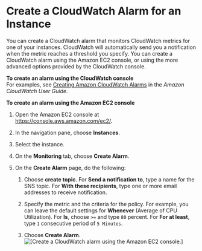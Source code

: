 # Create a CloudWatch Alarm for an Instance<a name="using-cloudwatch-createalarm"></a>

You can create a CloudWatch alarm that monitors CloudWatch metrics for one of your instances\. CloudWatch will automatically send you a notification when the metric reaches a threshold you specify\. You can create a CloudWatch alarm using the Amazon EC2 console, or using the more advanced options provided by the CloudWatch console\.

**To create an alarm using the CloudWatch console**  
For examples, see [Creating Amazon CloudWatch Alarms](http://docs.aws.amazon.com/AmazonCloudWatch/latest/monitoring/AlarmThatSendsEmail.html) in the *Amazon CloudWatch User Guide*\.

**To create an alarm using the Amazon EC2 console**

1. Open the Amazon EC2 console at [https://console\.aws\.amazon\.com/ec2/](https://console.aws.amazon.com/ec2/)\.

1. In the navigation pane, choose **Instances**\.

1. Select the instance\.

1. On the **Monitoring** tab, choose **Create Alarm**\.

1. On the **Create Alarm** page, do the following:

   1. Choose **create topic**\. For **Send a notification to**, type a name for the SNS topic\. For **With these recipients**, type one or more email addresses to receive notification\.

   1. Specify the metric and the criteria for the policy\. For example, you can leave the default settings for **Whenever** \(Average of CPU Utilization\)\. For **Is**, choose `>=` and type `80` percent\. For **For at least**, type `1` consecutive period of `5 Minutes`\.

   1. Choose **Create Alarm**\.  
![\[Create a CloudWatch alarm using the Amazon EC2 console.\]](http://docs.aws.amazon.com/AWSEC2/latest/UserGuide/images/monitoring_create_alarm.png)